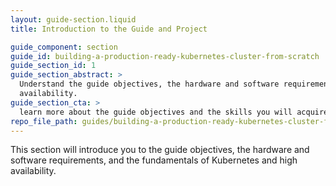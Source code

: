 ```yaml
---
layout: guide-section.liquid
title: Introduction to the Guide and Project

guide_component: section
guide_id: building-a-production-ready-kubernetes-cluster-from-scratch
guide_section_id: 1
guide_section_abstract: >
  Understand the guide objectives, the hardware and software requirements, and the fundamentals of Kubernetes and high
  availability.
guide_section_cta: >
  learn more about the guide objectives and the skills you will acquire by the end.
repo_file_path: guides/building-a-production-ready-kubernetes-cluster-from-scratch/section-1.md
---
```


This section will introduce you to the guide objectives, the hardware and software requirements, and the fundamentals of
Kubernetes and high availability.
